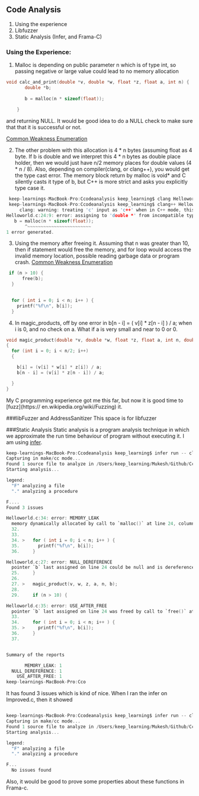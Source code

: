 ## Code Analysis

1. Using the experience
2. Libfuzzer
3. Static Analysis (Infer, and Frama-C)


### Using the Experience: 
 1.  Malloc is depending on public parameter n which is of type int, so passing 
 	  negative or large value could lead to no memory allocation

 ```c
 void calc_and_print(double *v, double *w, float *z, float a, int n) {
 		double *b;
 		
     	b = malloc(n * sizeof(float));
     
     }
 
 ```
 and returning NULL. It would be good idea to do a NULL check to make sure that 
 that it is successful or not.
 
 [Common Weakness Enumeration](https://cwe.mitre.org/data/definitions/789.html)
 
2. The other problem with this allocation is 4 * n bytes (assuming float as 4 byte. 
   If b is double and we interpret this 4 * n bytes as double place holder, then we
   would just have n/2 memory places for double values (4 * n / 8). Also, 
   depending on compiler(clang, or clang++), you would get the type cast error. The 
   memory block return by malloc is void* and C silently casts it type of b, but C++
   is more strict and asks you explicitly type case it. 
 


 ```c
  keep-learnings-MacBook-Pro:Ccodeanalysis keep_learning$ clang Helloworld.c 
  keep-learnings-MacBook-Pro:Ccodeanalysis keep_learning$ clang++ Helloworld.c 
      clang: warning: treating 'c' input as 'c++' when in C++ mode, this behavior is      deprecated [-Wdeprecated]
Helloworld.c:24:9: error: assigning to 'double *' from incompatible type 'void *'
    b = malloc(n * sizeof(float));
        ^~~~~~~~~~~~~~~~~~~~~~~~~
1 error generated.

 ```
 
3. Using the memory after freeing it. Assuming that n was greater than 10, then if 
   statement would free the memory, and for loop would access the invalid memory location, 
   possible reading garbage data or program crash. 
   [Common Weakness Enumeration](https://cwe.mitre.org/data/definitions/416.html)

```c
 if (n > 10) {
      free(b);
  }

 
  for ( int i = 0; i < n; i++ ) {
    printf("%f\n", b[i]);
  }
```
 
4. In magic_products, off by one error in b[n - i] = ( v[i] * z[n - i] ) / a; when i is 0, 
   and no check on a. What if a is very small and near to 0 or 0.


```c
void magic_product(double *v, double *w, float *z, float a, int n, double *b) 
{
  for (int i = 0; i < n/2; i++) 
  {

    b[i] = (v[i] * w[i] * z[i]) / a;
    b[n - i] = (v[i] * z[n - i]) / a;

  }
}
```

My C programming experience got me this far, but now it is good time to  [fuzz](https://
en.wikipedia.org/wiki/Fuzzing) it.


###libFuzzer and AddressSanitizer
	This space is for libfuzzer
  


###Static Analysis
Static analysis is a program analysis technique in which we approximate the run time 
behaviour of program without executing it. I am using [infer](https://fbinfer.com/). 

```c
keep-learnings-MacBook-Pro:Ccodeanalysis keep_learning$ infer run -- clang Helloworld.c 
Capturing in make/cc mode...
Found 1 source file to analyze in /Users/keep_learning/Mukesh/Github/Ccodeanalysis/infer-out
Starting analysis...

legend:
  "F" analyzing a file
  "." analyzing a procedure

F....
Found 3 issues

Helloworld.c:34: error: MEMORY_LEAK
  memory dynamically allocated by call to `malloc()` at line 24, column 9 is not reachable after line 34, column 20.
  32.   
  33.    
  34. >   for ( int i = 0; i < n; i++ ) {
  35.       printf("%f\n", b[i]);
  36.     }

Helloworld.c:27: error: NULL_DEREFERENCE
  pointer `b` last assigned on line 24 could be null and is dereferenced by call to `magic_product()` at line 27, column 3.
  25.     }
  26.   
  27. >   magic_product(v, w, z, a, n, b);
  28.   
  29.     if (n > 10) {

Helloworld.c:35: error: USE_AFTER_FREE
  pointer `b` last assigned on line 24 was freed by call to `free()` at line 30, column 7 and is dereferenced or freed at line 35, column 20.
  33.    
  34.     for ( int i = 0; i < n; i++ ) {
  35. >     printf("%f\n", b[i]);
  36.     }
  37.   


Summary of the reports

       MEMORY_LEAK: 1
  NULL_DEREFERENCE: 1
    USE_AFTER_FREE: 1
keep-learnings-MacBook-Pro:Cco
```

It has found 3 issues which is kind of nice. When I ran the infer on Improved.c, then it 
showed

```c

keep-learnings-MacBook-Pro:Ccodeanalysis keep_learning$ infer run -- clang -c Improved.c 
Capturing in make/cc mode...
Found 1 source file to analyze in /Users/keep_learning/Mukesh/Github/Ccodeanalysis/infer-out
Starting analysis...

legend:
  "F" analyzing a file
  "." analyzing a procedure

F...
  No issues found  
```

Also, it would be good to prove some properties about these functions in Frama-c.
